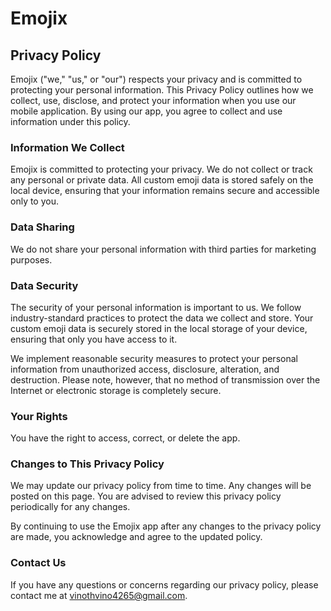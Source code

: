 # Emojix

## Privacy Policy

Emojix ("we," "us," or "our") respects your privacy and is committed to protecting your personal information. This Privacy Policy outlines how we collect, use, disclose, and protect your information when you use our mobile application. By using our app, you agree to collect and use information under this policy.

### Information We Collect

Emojix is committed to protecting your privacy. We do not collect or track any personal or private data. All custom emoji data is stored safely on the local device, ensuring that your information remains secure and accessible only to you.

### Data Sharing

We do not share your personal information with third parties for marketing purposes.

### Data Security

The security of your personal information is important to us. We follow industry-standard practices to protect the data we collect and store. Your custom emoji data is securely stored in the local storage of your device, ensuring that only you have access to it.

We implement reasonable security measures to protect your personal information from unauthorized access, disclosure, alteration, and destruction. Please note, however, that no method of transmission over the Internet or electronic storage is completely secure.

### Your Rights

You have the right to access, correct, or delete the app.

### Changes to This Privacy Policy

We may update our privacy policy from time to time. Any changes will be posted on this page. You are advised to review this privacy policy periodically for any changes.

By continuing to use the Emojix app after any changes to the privacy policy are made, you acknowledge and agree to the updated policy.

### Contact Us

If you have any questions or concerns regarding our privacy policy, please contact me at vinothvino4265@gmail.com.
